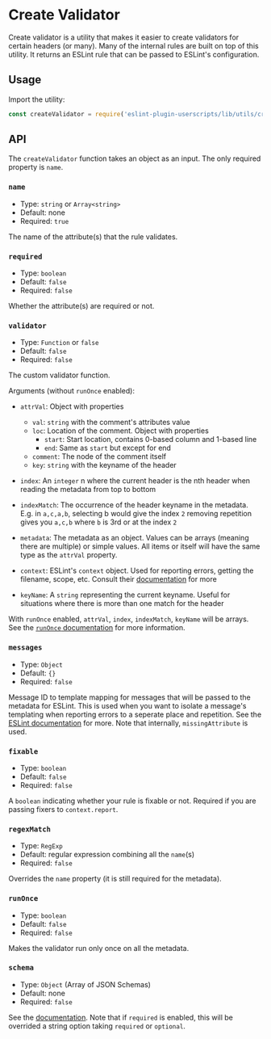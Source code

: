 # Create Validator

Create validator is a utility that makes it easier to create validators for
certain headers (or many). Many of the internal rules are built on top of this
utility. It returns an ESLint rule that can be passed
to ESLint's configuration.

## Usage

Import the utility:

```js
const createValidator = require('eslint-plugin-userscripts/lib/utils/createValidator.js');
```

## API

The `createValidator` function takes an object as an input. The only required
property is `name`.

### `name`

- Type: `string` or `Array<string>`
- Default: none
- Required: `true`

The name of the attribute(s) that the rule validates.

### `required`

- Type: `boolean`
- Default: `false`
- Required: `false`

Whether the attribute(s) are required or not.

### `validator`

- Type: `Function` or `false`
- Default: `false`
- Required: `false`

The custom validator function.

Arguments (without `runOnce` enabled):

- `attrVal`: Object with properties

  - `val`: `string` with the comment's attributes value
  - `loc`: Location of the comment. Object with properties
    - `start`: Start location, contains 0-based column and 1-based line
    - `end`: Same as `start` but except for end
  - `comment`: The node of the comment itself
  - `key`: `string` with the keyname of the header

- `index`: An `integer` n where the current header is the nth header when
  reading the metadata from top to bottom

- `indexMatch`: The occurrence of the header keyname in the metadata. E.g. in
  `a,c,a,b`, selecting b would give the index `2` removing repetition gives you
  `a,c,b` where `b` is 3rd or at the index `2`

- `metadata`: The metadata as an object. Values can be arrays
  (meaning there are multiple) or simple values. All items or itself will have the
  same type as the `attrVal` property.

- `context`: ESLint's `context` object. Used for reporting errors, getting the
  filename, scope, etc. Consult their
  [documentation](https://eslint.org/docs/developer-guide/working-with-rules#the-context-object)
  for more

- `keyName`: A `string` representing the current keyname. Useful for situations
  where there is more than one match for the header

With `runOnce` enabled, `attrVal`, `index`, `indexMatch`, `keyName` will be arrays.
See the [`runOnce` documentation](#runOnce) for more information.

### `messages`

- Type: `Object`
- Default: `{}`
- Required: `false`

Message ID to template mapping for messages that will be passed to the metadata
for ESLint. This is used when you want to isolate a message's templating when
reporting errors to a seperate place and repetition.
See the
[ESLint documentation](https://eslint.org/docs/developer-guide/working-with-rules#messageids)
for more. Note that internally, `missingAttribute` is used.

### `fixable`

- Type: `boolean`
- Default: `false`
- Required: `false`

A `boolean` indicating whether your rule is fixable or not. Required if you are
passing fixers to `context.report`.

### `regexMatch`

- Type: `RegExp`
- Default: regular expression combining all the `name`(s)
- Required: `false`

Overrides the `name` property (it is still required for the metadata).

### `runOnce`

- Type: `boolean`
- Default: `false`
- Required: `false`

Makes the validator run only once on all the metadata.

### `schema`

- Type: `Object` (Array of JSON Schemas)
- Default: none
- Required: `false`

See the [documentation](https://eslint.org/docs/developer-guide/working-with-rules#options-schemas).
Note that if `required` is enabled, this will be overrided a string option taking
`required` or `optional`.
